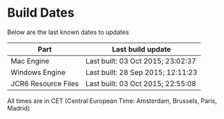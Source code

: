 # Build Dates

Below are the last known dates to updates

Part | Last build update
-----|-----
Mac Engine | Last built: 03 Oct 2015; 23:02:37
Windows Engine | Last built: 28 Sep 2015; 12:11:23
JCR6 Resource Files | Last built: 03 Oct 2015; 22:55:08
All times are in CET (Central European Time: Amsterdam, Brussels, Paris, Madrid)



